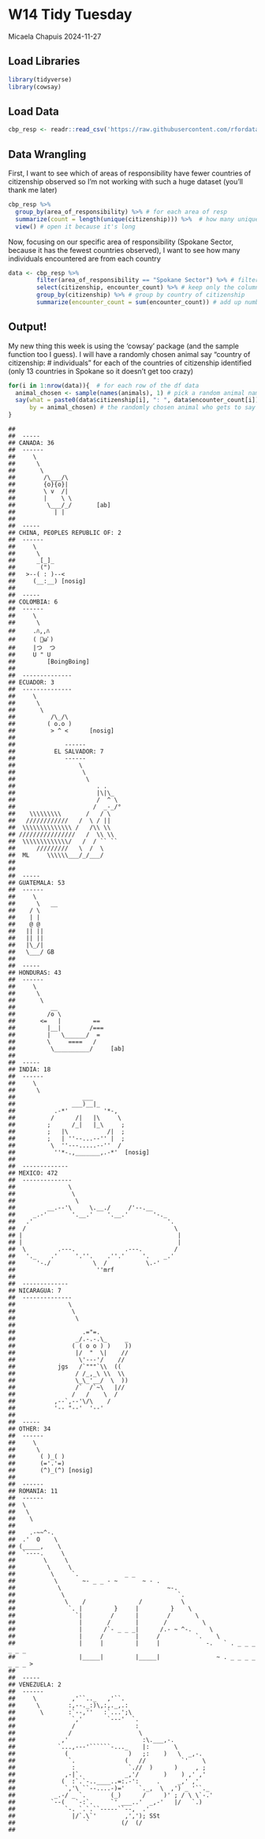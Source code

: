 W14 Tidy Tuesday
================
Micaela Chapuis
2024-11-27

## Load Libraries

``` r
library(tidyverse)
library(cowsay)
```

## Load Data

``` r
cbp_resp <- readr::read_csv('https://raw.githubusercontent.com/rfordatascience/tidytuesday/master/data/2024/2024-11-26/cbp_resp.csv')
```

## Data Wrangling

First, I want to see which of areas of responsibility have fewer
countries of citizenship observed so I’m not working with such a huge
dataset (you’ll thank me later)

``` r
cbp_resp %>% 
  group_by(area_of_responsibility) %>% # for each area of resp
  summarize(count = length(unique(citizenship))) %>%  # how many unique countries were observed
  view() # open it because it's long
```

Now, focusing on our specific area of responsibility (Spokane Sector,
because it has the fewest countries observed), I want to see how many
individuals encountered are from each country

``` r
data <- cbp_resp %>% 
        filter(area_of_responsibility == "Spokane Sector") %>% # filter to only see encounters in Spokane
        select(citizenship, encounter_count) %>% # keep only the columns I care about
        group_by(citizenship) %>% # group by country of citizenship
        summarize(encounter_count = sum(encounter_count)) # add up number of individuals encountered from each country
```

## Output!

My new thing this week is using the ‘cowsay’ package (and the sample
function too I guess). I will have a randomly chosen animal say “country
of citizenship: \# individuals” for each of the countries of citizenship
identified (only 13 countries in Spokane so it doesn’t get too crazy)

``` r
for(i in 1:nrow(data)){  # for each row of the df data
  animal_chosen <- sample(names(animals), 1) # pick a random animal name from the list of possible cowsay animals and store it into "animal_chosen"
  say(what = paste0(data$citizenship[i], ": ", data$encounter_count[i]), # say the country of citizenship at that row, then ": " and then the number of encounters at that row
      by = animal_chosen) # the randomly chosen animal who gets to say that
}
```

    ## 
    ##  ----- 
    ## CANADA: 36 
    ##  ------ 
    ##     \   
    ##      \  
    ##       \
    ##        /\___/\
    ##        {o}{o}|
    ##        \ v  /|
    ##        |    \ \
    ##         \___/_/       [ab] 
    ##           | | 
    ## 
    ##  ----- 
    ## CHINA, PEOPLES REPUBLIC OF: 2 
    ##  ------ 
    ##     \   
    ##      \
    ##      _[_]_
    ##       (")
    ##   >--( : )--<
    ##     (__:__) [nosig]
    ##   
    ##  ----- 
    ## COLOMBIA: 6 
    ##  ------ 
    ##     \   
    ##      \
    ##     .ﾊ,,ﾊ
    ##     ( ﾟωﾟ)
    ##     |つ  つ
    ##     U " U
    ##         [BoingBoing]
    ##     
    ##  -------------- 
    ## ECUADOR: 3 
    ##  --------------
    ##     \
    ##      \
    ##       \
    ##          /\_/\
    ##         ( o.o )
    ##          > ^ <      [nosig]
    ## 
    ##              ------ 
    ##           EL SALVADOR: 7 
    ##              ------ 
    ##                  \   
    ##                   \  
    ##                    \
    ##                       . .     
    ##                       |\|\_   
    ##                       /  ^ \  
    ##                      /  _-_/° 
    ##    \\\\\\\\\       /   / \    
    ##   ////////////   /  \ / ||    
    ##  \\\\\\\\\\\\\\ /   /\\ \\    
    ## ////////////////   /  \\ \\   
    ##  \\\\\\\\\\\\\/   /  / `` ``  
    ##      /////////   \  /  \      
    ##  ML     \\\\\\___/_/___/      
    ## 
    ## 
    ##  ----- 
    ## GUATEMALA: 53 
    ##  ------ 
    ##     \   
    ##      \   __
    ##    / \
    ##    | |
    ##    @ @
    ##   || ||
    ##   || ||
    ##   |\_/|
    ##   \___/ GB
    ## 
    ##  ----- 
    ## HONDURAS: 43 
    ##  ------ 
    ##     \   
    ##      \  
    ##       \
    ##          __
    ##         /o \
    ##       <=   |         ==
    ##         |__|        /===
    ##         |   \______/  =
    ##         \     ====   /
    ##          \__________/     [ab]
    ## 
    ##  ----- 
    ## INDIA: 18 
    ##  ------ 
    ##     \   
    ##      \
    ##                   ___
    ##                ___)__|_
    ##           .-*'          '*-,
    ##          /      /|   |\     \
    ##         ;      /_|   |_\     ;
    ##         ;   |\           /|  ;
    ##         ;   | ''--...--'' |  ;
    ##          \  ''---.....--''  /
    ##           ''*-.,_______,.-*'  [nosig]
    ##   
    ##  ------------- 
    ## MEXICO: 472 
    ##  -------------- 
    ##               \   
    ##                \  
    ##                 \
    ##         __.--'\     \.__./     /'--.__
    ##     _.-'       '.__.'    '.__.'       '-._
    ##   .'                                      '.
    ##  /                                          \
    ## |                                            |
    ## |                                            |
    ##  \         .---.              .---.         /
    ##   '._    .'     '.''.    .''.'     '.    _.'
    ##      '-./            \  /           \.-'
    ##                       ''mrf
    ## 
    ##  ------------- 
    ## NICARAGUA: 7 
    ##  -------------- 
    ##               \   
    ##                \  
    ##                 \
    ## 
    ##                   .="=.
    ##                 _/.-.-.\_     _
    ##                ( ( o o ) )    ))
    ##                 |/  "  \|    //
    ##                  \'---'/    //
    ##            jgs   /`"""`\\  ((
    ##                 / /_,_\ \\  \\
    ##                 \_\_'__/  \  ))
    ##                 /`  /`~\   |//
    ##                /   /    \  /
    ##           ,--`,--'\/\    /
    ##           '-- "--'  '--'
    ## 
    ##  ----- 
    ## OTHER: 34 
    ##  ------ 
    ##     \   
    ##      \
    ##       ( )_( )
    ##       (='.'=)
    ##       (^)_(^) [nosig]
    ##   
    ##  ------ 
    ## ROMANIA: 11 
    ##  ------ 
    ##  \   
    ##   \  
    ##    \
    ## 
    ##    .-~~^-.
    ##  .'  O    \
    ## (_____,    \
    ##  `----.     \
    ##        \     \
    ##         \     \
    ##          \     `.             _ _
    ##           \       ~- _ _ - ~       ~ - .
    ##            \                              ~-.
    ##             \                                `.
    ##              \    /               /           \
    ##               `. |         }     |         }    \
    ##                 `|        /      |        /       \
    ##                  |       /       |       /          \
    ##                  |      /`- _ _ _|      /.- ~ ^-.     \
    ##                  |     /         |     /          `.    \
    ##                  |     |         |     |             -.   ` . _ _ _ _ _ _
    ##                  |_____|         |_____|                ~ . _ _ _ _ _ _ _ >
    ## 
    ##  ----- 
    ## VENEZUELA: 2 
    ##  ------
    ##     \          ,'``.._   ,'``.
    ##      \        :,--._:)\,:,._,.:
    ##       \       :`--,''   :`...';\
    ##                `,'       `---'  `.
    ##                /                 :
    ##               /                   \
    ##             ,'                     :\.___,-.
    ##            `...,---'``````-..._    |:       \
    ##              (                 )   ;:    )   \  _,-.
    ##               `.              (   //          `'    \
    ##                :               `.//  )      )     , ;
    ##              ,-|`.            _,'/       )    ) ,' ,'
    ##             (  :`.`-..____..=:.-':     .     _,' ,'
    ##              `,'\ ``--....-)='    `._,  \  ,') _ '``._
    ##           _.-/ _ `.       (_)      /     )' ; / \ \`-.'
    ##          `--(   `-:`.     `' ___..'  _,-'   |/   `.)
    ##              `-. `.`.``-----``--,  .'
    ##                |/`.\`'        ,','); SSt
    ##                    `         (/  (/
    ## 
